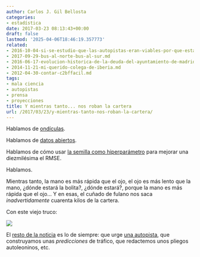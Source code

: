 ```yaml
---
author: Carlos J. Gil Bellosta
categories:
- estadística
date: 2017-03-23 08:13:43+00:00
draft: false
lastmod: '2025-04-06T18:46:19.357773'
related:
- 2016-10-04-si-se-estudio-que-las-autopistas-eran-viables-por-que-estan-ahora-en-quiebra.md
- 2017-09-29-bus-al-norte-bus-al-sur.md
- 2016-06-17-evolucion-historica-de-la-deuda-del-ayuntamiento-de-madrid.md
- 2014-11-21-mi-querido-colega-de-iberia.md
- 2012-04-30-contar-c2bffacil.md
tags:
- mala ciencia
- autopistas
- prensa
- proyecciones
title: Y mientras tanto... nos roban la cartera
url: /2017/03/23/y-mientras-tanto-nos-roban-la-cartera/
---
```


Hablamos de [ondículas](http://elpais.com/elpais/2017/03/21/ciencia/1490102988_761922.html).

Hablamos de [datos abiertos](https://datanalytics.com/2017/03/17/disponibles-las-diapositivas-de-mi-charla-en-el-el-betabeers-madrid-especial-opendata/).

Hablamos de cómo usar [la semilla como hiperparámetro](https://datanalytics.com/2017/02/13/diapositivas-de-antikaggle-contra-la-homeopatia-de-datos/) para mejorar una diezmilésima el RMSE.

Hablamos.

Mientras tanto, la mano es más rápida que el ojo, el ojo es más lento que la mano, ¿dónde estará la bolita?, ¿dónde estará?, porque la mano es más rápida que el ojo... Y en esas, el cuñado de fulano nos saca _inadvertidamente_ cuarenta kilos de la cartera.

Con este viejo truco:

![](/wp-uploads/2017/03/predicciones_autopista_aragon.png#center)


El [resto de la noticia](https://www.heraldo.es/noticias/aragon/2017/03/20/la-justicia-alarga-negociacion-para-evitar-liquidacion-autopista-autonomica-1165294-300.html) es lo de siempre: que urge [una autopista](https://es.wikipedia.org/wiki/ARA-A1), que construyamos unas _predicciones_ de tráfico, que redactemos unos pliegos autoleoninos, etc.